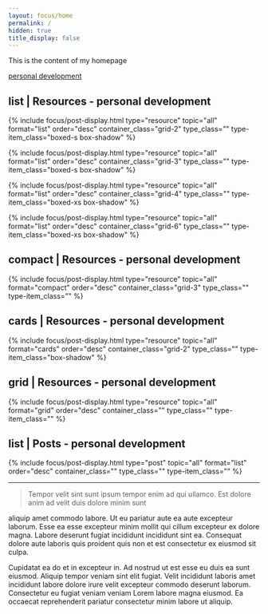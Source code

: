 ```yaml
---
layout: focus/home
permalink: /
hidden: true
title_display: false
---
```


This is the content of my homepage

[personal development](/personal-development)

## list | Resources - personal development
{% include focus/post-display.html type="resource" topic="all" format="list" order="desc" container_class="grid-2" type_class="" type-item_class="boxed-s box-shadow" %}            

{% include focus/post-display.html type="resource" topic="all" format="list" order="desc" container_class="grid-3" type_class="" type-item_class="boxed-s box-shadow" %}            

{% include focus/post-display.html type="resource" topic="all" format="list" order="desc" container_class="grid-4" type_class="" type-item_class="boxed-xs box-shadow" %}            

{% include focus/post-display.html type="resource" topic="all" format="list" order="desc" container_class="grid-6" type_class="" type-item_class="boxed-xs box-shadow" %}            

## compact | Resources - personal development
{% include focus/post-display.html type="resource" topic="all" format="compact" order="desc" container_class="grid-3" type_class="" type-item_class="" %}            

## cards | Resources - personal development
{% include focus/post-display.html type="resource" topic="all" format="cards" order="desc" container_class="grid-2" type_class="" type-item_class="box-shadow" %}            


## grid | Resources - personal development
{% include focus/post-display.html type="resource" topic="all" format="grid" order="desc" container_class="" type_class="" type-item_class="" %}           


## list | Posts - personal development
{% include focus/post-display.html type="post" topic="all" format="list" order="desc" container_class="" type_class="" type-item_class="" %}     

---

> Tempor velit sint sunt ipsum tempor enim ad qui ullamco. Est dolore anim ad velit duis dolore minim sunt

 aliquip amet commodo labore. Ut eu pariatur aute ea aute excepteur laborum. Esse ea esse excepteur minim mollit qui cillum excepteur ex dolore magna. Labore deserunt fugiat incididunt incididunt sint ea. Consequat dolore aute laboris quis proident quis non et est consectetur ex eiusmod sit culpa.

Cupidatat ea do et in excepteur in. Ad nostrud ut est esse eu duis ea sunt eiusmod. Aliquip tempor veniam sint elit fugiat. Velit incididunt laboris amet incididunt labore dolore irure velit excepteur commodo deserunt laborum. Consectetur eu fugiat veniam veniam Lorem labore magna eiusmod. Ea occaecat reprehenderit pariatur consectetur minim labore ut aliquip.